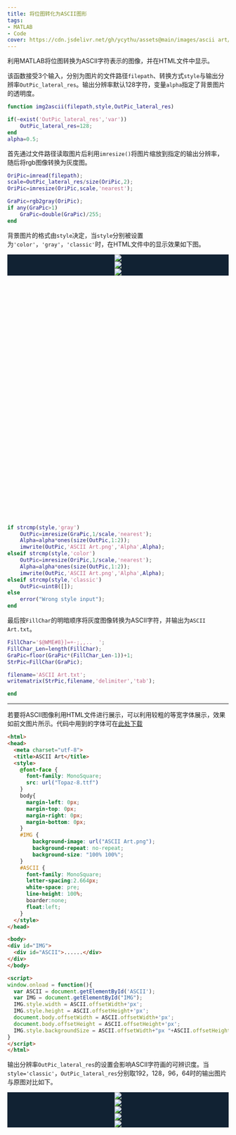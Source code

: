 ```yaml
---
title: 将位图转化为ASCII图形
tags: 
- MATLAB
- Code
cover: https://cdn.jsdelivr.net/gh/ycythu/assets@main/images/ascii art/cover.jpg
---
```

利用MATLAB将位图转换为ASCII字符表示的图像，并在HTML文件中显示。
<!--more-->

该函数接受3个输入，分别为图片的文件路径`filepath`、转换方式`style`与输出分辨率`OutPic_lateral_res`。输出分辨率默认128字符，变量`alpha`指定了背景图片的透明度。

```matlab
function img2ascii(filepath,style,OutPic_lateral_res)

if(~exist('OutPic_lateral_res','var'))
    OutPic_lateral_res=128;
end
alpha=0.5;
```

首先通过文件路径读取图片后利用`imresize()`将图片缩放到指定的输出分辨率，随后将rgb图像转换为灰度图。

```matlab
OriPic=imread(filepath);
scale=OutPic_lateral_res/size(OriPic,2);
OriPic=imresize(OriPic,scale,'nearest');

GraPic=rgb2gray(OriPic);
if any(GraPic>1)
    GraPic=double(GraPic)/255;
end
```

背景图片的格式由`style`决定，当`style`分别被设置为`'color'`，`'gray'`，`'classic'`时，在HTML文件中的显示效果如下图。

<style>
  .swiper-demo {
    height: 600px;
  }
  .swiper-demo .swiper__slide {
    display: flex;
    justify-content: center;   
    font-size: 3rem;
    color: #fff;
  }
  .swiper-demo--image .swiper__slide:nth-child(n) {
    background-color: #123;
  }
  img {
    object-fit: contain;
  }
</style>

<div class="swiper my-3 swiper-demo swiper-demo--image swiper-demo--0">
  <div class="swiper__wrapper">
    <div class="swiper__slide"><img class="lightbox-ignore" src="https://cdn.jsdelivr.net/gh/ycythu/assets@main/images/ascii art/color.png"/></div>
    <div class="swiper__slide"><img class="lightbox-ignore" src="https://cdn.jsdelivr.net/gh/ycythu/assets@main/images/ascii art/gray.png"/></div>
    <div class="swiper__slide"><img class="lightbox-ignore" src="https://cdn.jsdelivr.net/gh/ycythu/assets@main/images/ascii art/classic.png"/></div>
  </div>
  <div class="swiper__button swiper__button--prev fas fa-chevron-left"></div>
  <div class="swiper__button swiper__button--next fas fa-chevron-right"></div>
</div>

<script>
  {%- include scripts/lib/swiper.js -%}
  var SOURCES = window.TEXT_VARIABLES.sources;
  window.Lazyload.js(SOURCES.jquery, function() {
    $('.swiper-demo--0').swiper();
    $('.swiper-demo--1').swiper();
  });
</script>

```matlab
if strcmp(style,'gray')
    OutPic=imresize(GraPic,1/scale,'nearest');
    Alpha=alpha*ones(size(OutPic,1:2));
    imwrite(OutPic,'ASCII Art.png','Alpha',Alpha);
elseif strcmp(style,'color')
    OutPic=imresize(OriPic,1/scale,'nearest');
    Alpha=alpha*ones(size(OutPic,1:2));
    imwrite(OutPic,'ASCII Art.png','Alpha',Alpha);
elseif strcmp(style,'classic')
    OutPic=uint8([]);
else
    error("Wrong style input");
end
```

最后按`FillChar`的明暗顺序将灰度图像转换为ASCII字符，并输出为`ASCII Art.txt`。

```matlab
FillChar='$@WME#8}]=+-;,,..  ';
FillChar_Len=length(FillChar);
GraPic=floor(GraPic*(FillChar_Len-1))+1;
StrPic=FillChar(GraPic);

filename='ASCII Art.txt';
writematrix(StrPic,filename,'delimiter','tab');

end
```

---

若要将ASCII图像利用HTML文件进行展示，可以利用较粗的等宽字体展示，效果如前文图片所示。代码中用到的字体可在<a href="https://cdn.jsdelivr.net/gh/ycythu/assets@main/fonts/Topaz/Topaz-8.ttf">此处下载<i class="fas fa-download"></i></a>

```html
<html>
<head>
  <meta charset="utf-8">
  <title>ASCII Art</title>
  <style>
    @font-face {
      font-family: MonoSquare;
      src: url("Topaz-8.ttf")
    }
    body{
      margin-left: 0px;
      margin-top: 0px;
      margin-right: 0px;
      margin-bottom: 0px;
    }
    #IMG {
        background-image: url("ASCII Art.png");
        background-repeat: no-repeat;
        background-size: "100% 100%";
    }
    #ASCII {
      font-family: MonoSquare;
      letter-spacing:2.664px;
      white-space: pre;
      line-height: 100%;
      boarder:none;
      float:left;
    }
  </style>
</head>

<body>
<div id="IMG">
  <div id="ASCII">......</div>
</div>
</body>

<script>
window.onload = function(){
  var ASCII = document.getElementById('ASCII');
  var IMG = document.getElementById("IMG");
  IMG.style.width = ASCII.offsetWidth+'px';
  IMG.style.height = ASCII.offsetHeight+'px';
  document.body.offsetWidth = ASCII.offsetWidth+'px';
  document.body.offsetHeight = ASCII.offsetHeight+'px';
  IMG.style.backgroundSize = ASCII.offsetWidth+"px "+ASCII.offsetHeight+"px"
}
</script>
</html>
```

输出分辨率`OutPic_lateral_res`的设置会影响ASCII字符画的可辨识度。当`style='classic'`，`OutPic_lateral_res`分别取192，128，96，64时的输出图片与原图对比如下。

<div class="swiper my-3 swiper-demo swiper-demo--image swiper-demo--1">
  <div class="swiper__wrapper">
    <div class="swiper__slide"><img class="lightbox-ignore" src="https://cdn.jsdelivr.net/gh/ycythu/assets@main/images/ascii art/Ori_Img.jpg"/></div>
    <div class="swiper__slide"><img class="lightbox-ignore" src="https://cdn.jsdelivr.net/gh/ycythu/assets@main/images/ascii art/res_192.png"/></div>
    <div class="swiper__slide"><img class="lightbox-ignore" src="https://cdn.jsdelivr.net/gh/ycythu/assets@main/images/ascii art/res_128.png"/></div>
    <div class="swiper__slide"><img class="lightbox-ignore" src="https://cdn.jsdelivr.net/gh/ycythu/assets@main/images/ascii art/res_96.png"/></div>
    <div class="swiper__slide"><img class="lightbox-ignore" src="https://cdn.jsdelivr.net/gh/ycythu/assets@main/images/ascii art/res_64.png"/></div>
  </div>
  <div class="swiper__button swiper__button--prev fas fa-chevron-left"></div>
  <div class="swiper__button swiper__button--next fas fa-chevron-right"></div>
</div>